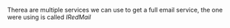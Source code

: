 Therea are multiple services we can use to get a full email service, the one were using is called *IRedMail*